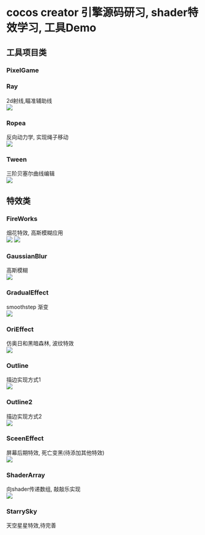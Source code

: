 cocos creator 引擎源码研习, shader特效学习, 工具Demo
===

## 工具项目类

### PixelGame
### Ray 
2d射线,瞄准辅助线<br>
![](https://github.com/SakuraTCuu/LearnCocosEngine/raw/master/README_GIF/Ray.gif)  
### Ropea
反向动力学, 实现绳子移动<br>
![](https://github.com/SakuraTCuu/LearnCocosEngine/raw/master/README_GIF/Rope_IK.gif)  
### Tween
三阶贝塞尔曲线编辑<br>
![](https://github.com/SakuraTCuu/LearnCocosEngine/raw/master/README_GIF/Tween.jpg)  

## 特效类

### FireWorks
烟花特效, 高斯模糊应用<br>
![](https://github.com/SakuraTCuu/LearnCocosEngine/raw/master/README_GIF/FireWorks2.gif)
![](https://github.com/SakuraTCuu/LearnCocosEngine/raw/master/README_GIF/FireWorks.gif)  
### GaussianBlur
高斯模糊<br>
![](https://github.com/SakuraTCuu/LearnCocosEngine/raw/master/README_GIF/GaussianBlur.jpg)  
### GradualEffect
smoothstep 渐变<br>
![](https://github.com/SakuraTCuu/LearnCocosEngine/raw/master/README_GIF/GradualEffect.jpg)  
### OriEffect
仿奥日和黑暗森林, 波纹特效<br>
![](https://github.com/SakuraTCuu/LearnCocosEngine/raw/master/README_GIF/OriEffect.gif)  
### Outline
描边实现方式1<br>
![](https://github.com/SakuraTCuu/LearnCocosEngine/raw/master/README_GIF/Outline.jpg)  
### Outline2
描边实现方式2<br>
![](https://github.com/SakuraTCuu/LearnCocosEngine/raw/master/README_GIF/Outline2.jpg)  
### SceenEffect
屏幕后期特效, 死亡变黑(待添加其他特效)<br>
![](https://github.com/SakuraTCuu/LearnCocosEngine/raw/master/README_GIF/SceenEffect.gif)  
### ShaderArray
向shader传递数组, 敲敲乐实现<br>
![](https://github.com/SakuraTCuu/LearnCocosEngine/raw/master/README_GIF/ShaderArray.gif)  
### StarrySky
天空星星特效,待完善<br>

